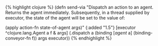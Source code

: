 {% highlight clojure %}
(defn send-via
  "Dispatch an action to an agent. Returns the agent immediately.
  Subsequently, in a thread supplied by executor, the state of the agent
  will be set to the value of:

  (apply action-fn state-of-agent args)"
  {:added "1.5"}
  [executor ^clojure.lang.Agent a f & args]
  (.dispatch a (binding [*agent* a] (binding-conveyor-fn f)) args executor))
{% endhighlight %}
